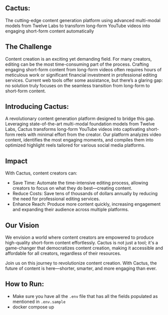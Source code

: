 ## Cactus: 
The cutting-edge content generation platform using advanced multi-modal models from Twelve Labs to transform long-form YouTube videos into engaging short-form content automatically

## The Challenge
Content creation is an exciting yet demanding field. For many creators, editing can be the most time-consuming part of the process. Crafting engaging short-form content from long-form videos often requires hours of meticulous work or significant financial investment in professional editing services. Current web tools offer some assistance, but there’s a glaring gap: no solution truly focuses on the seamless transition from long-form to short-form content.

## Introducing Cactus:
A revolutionary content generation platform designed to bridge this gap. Leveraging state-of-the-art multi-modal foundation models from Twelve Labs, Cactus transforms long-form YouTube videos into captivating short-form reels with minimal effort from the creator. Our platform analyzes video content, identifies the most engaging moments, and compiles them into optimized highlight reels tailored for various social media platforms.

## Impact
With Cactus, content creators can:
 - Save Time: Automate the time-intensive editing process, allowing creators to focus on what they do best—creating content.
 - Reduce Costs: Save tens of thousands of dollars annually by reducing the need for professional editing services.
 - Enhance Reach: Produce more content quickly, increasing engagement and expanding their audience across multiple platforms.

## Our Vision
We envision a world where content creators are empowered to produce high-quality short-form content effortlessly. Cactus is not just a tool; it's a game-changer that democratizes content creation, making it accessible and affordable for all creators, regardless of their resources.

Join us on this journey to revolutionize content creation. With Cactus, the future of content is here—shorter, smarter, and more engaging than ever.

## How to Run:
- Make sure you have all the `.env` file that has all the fields populated as mentioned in `.env.sample`
- docker compose up